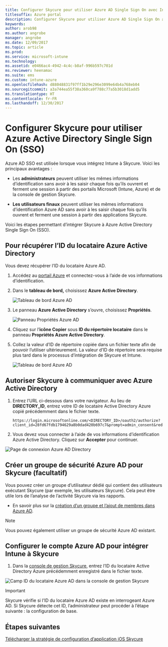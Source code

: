 ```yaml
---
title: Configurer Skycure pour utiliser Azure AD Single Sign On avec Intune
titlesuffix: Azure portal
description: Configurer Skycure pour utiliser Azure AD Single Sign On avec Intune
keywords: 
author: arob98
ms.author: angrobe
manager: angrobe
ms.date: 12/09/2017
ms.topic: article
ms.prod: 
ms.service: microsoft-intune
ms.technology: 
ms.assetid: e0466ac4-4942-4c4c-b8af-996b597c701d
ms.reviewer: heenamac
ms.suite: ems
ms.custom: intune-azure
ms.openlocfilehash: d88048831f97ff1b29e296e3099e64b4a768eb04
ms.sourcegitcommit: a3a744ea55f38a360ca9f788c77a5b3018d1add5
ms.translationtype: HT
ms.contentlocale: fr-FR
ms.lasthandoff: 12/30/2017
---
```

# <a name="configure-skycure-to-use-azure-active-directory-single-sign-on-sso"></a>Configurer Skycure pour utiliser Azure Active Directory Single Sign On (SSO)

Azure AD SSO est utilisée lorsque vous intégrez Intune à Skycure. Voici les principaux avantages :

-   Les **administrateurs** peuvent utiliser les mêmes informations d’identification sans avoir à les saisir chaque fois qu’ils ouvrent et ferment une session à partir des portails Microsoft (Intune, Azure) et de la console de gestion Skycure.

-   **Les utilisateurs finaux** peuvent utiliser les mêmes informations d’identification Azure AD sans avoir à les saisir chaque fois qu’ils ouvrent et ferment une session à partir des applications Skycure.

Voici les étapes permettant d’intégrer Skycure à Azure Active Directory Single Sign On (SSO).

## <a name="to-retrieve-the-azure-active-directory-tenant-id"></a>Pour récupérer l’ID du locataire Azure Active Directory

Vous devez récupérer l’ID du locataire Azure AD.

1.  Accédez au [portail Azure](https://portal.azure.com/) et connectez-vous à l’aide de vos informations d’identification.

2.  Dans le **tableau de bord,** choisissez **Azure Active Directory**.

    ![Tableau de bord Azure AD](./media/skycure-sso-1.png)

3.  Le panneau **Azure Active Directory** s’ouvre, choisissez **Propriétés**.

    ![Panneau Propriétés Azure AD](./media/skycure-sso-2.png)

4.  Cliquez sur l’**icône Copier** sous **ID du répertoire locataire** dans le panneau **Propriétés Azure Active Directory**.

5. Collez la valeur d’ID de répertoire copiée dans un fichier texte afin de pouvoir l’utiliser ultérieurement. La valeur d’ID de répertoire sera requise plus tard dans le processus d’intégration de Skycure et Intune.

    ![Tableau de bord Azure AD](./media/skycure-sso-3.png)

## <a name="allow-skycure-to-communicate-with-azure-active-directory"></a>Autoriser Skycure à communiquer avec Azure Active Directory

1.  Entrez l’URL ci-dessous dans votre navigateur. Au lieu de **DIRECTORY_ID**, entrez votre ID de locataire Active Directory Azure copié précédemment dans le fichier texte.

        https://login.microsoftonline.com/<DIRECTORY_ID>/oauth2/authorize?client_id=28fd67fdb1794629a8b0dad420b697c7&prompt=admin_consent&redirect_uri=https%3A%2F%2Fmc.skycure.com%2Fapi%2Fexternal%2Fmdm%2Faad_app_consent%2Fmanagement_callback&response_type=code

2.  Vous devez vous connecter à l’aide de vos informations d’identification Azure Active Directory. Cliquez sur **Accepter** pour continuer.

![Page de connexion Azure AD Directory](./media/skycure-sso-4.png)

## <a name="create-an-azure-ad-security-group-for-skycure-optional"></a>Créer un groupe de sécurité Azure AD pour Skycure (facultatif)

Vous pouvez créer un groupe d’utilisateur dédié qui contient des utilisateurs exécutant Skycure (par exemple, les utilisateurs Skycure). Cela peut être utile lors de l’analyse de l’activité Skycure via les rapports.

-   En savoir plus sur la [création d’un groupe et l’ajout de membres dans Azure AD](https://docs.microsoft.com/azure/active-directory/active-directory-groups-create-azure-portal).

> [!NOTE] 
> Vous pouvez également utiliser un groupe de sécurité Azure AD existant.

## <a name="configure-the-azure-ad-account-to-integrate-intune-with-skycure"></a>Configurer le compte Azure AD pour intégrer Intune à Skycure

1.  Dans la [console de gestion Skycure](https://aad.skycure.com/), entrez l’ID du locataire Active Directory Azure précédemment enregistré dans le fichier texte.

![Camp ID du locataire Azure AD dans la console de gestion Skycure](./media/skycure-sso-5.png)

> [!IMPORTANT] 
> Skycure vérifie si l’ID du locataire Azure AD existe en interrogeant Azure AD. Si Skycure détecte cet ID, l’administrateur peut procéder à l’étape suivante : la configuration de base.

## <a name="next-steps"></a>Étapes suivantes

[Télécharger la stratégie de configuration d’application iOS Skycure](skycure-ios-app-configuration-policy-download.md)
